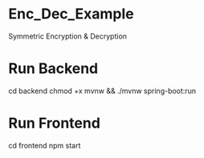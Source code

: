 # Enc_Dec_Example
Symmetric Encryption &amp; Decryption

# Run Backend
cd backend 
chmod +x mvnw && ./mvnw spring-boot:run

# Run Frontend
cd frontend
npm start

